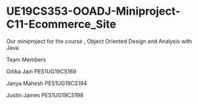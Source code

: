 # UE19CS353-OOADJ-Miniproject-C11-Ecommerce_Site
Our miniproject for the course , Object Oriented Design and Analysis with Java

Team Members

Gitika Jain   PES1UG19CS169

Janya Mahesh  PES1UG19CS194

Justin James  PES1UG19CS198
